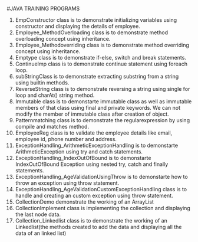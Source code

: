 #JAVA TRAINING PROGRAMS
1) EmpConstructor class is to demonstrate initializing variables using constructor and displaying the details of employee.
2) Employee_MethodOverloading class is to demonstrate method overloading concept using inheritance.
3) Employee_Methodoverriding class is to demonstrate method overriding concept using inheritance.
4) Emptype class is to demonstrate if-else, switch and break statements.
5) ContinueImp class is to demonstrate continue statement using foreach loop.
6) subStringClass is to demonstrate extracting substring from a string using builtin methods.
7) ReverseString class is to demonstrate reversing a string using single for loop and charAt() string method.
8) Immutable class is to demonstarte immutable class as well as immutable members of that class using final and private keywords.
     We can not modify the member of immutable class after creation of object.
9) Patternmatching class is to demonstrate the regularexpression by using compile and matches method.
10) EmployeeReg class is to validate the employee details like email, employee id, phone number and address.
11) ExceptionHandling_ArithmeticExceptionHandling is to demonstarte ArithmeticException using try and catch statements.
12) ExceptionHandling_IndexOutOfBound is to demonstarte IndexOutOfBound Exception using nested try, catch and finally statements.
13) ExceptionHandling_AgeValidationUsingThrow is to demonstarte how to throw an exception using throw statement.
14) ExceptionHandling_AgeValidationCustomExceptionHandling class is to handle and creating an custom exception using throw statement.
15) CollectionDemo demonstrate the working of an ArrayList
16) CollectionImplement class is implementing the collection and displaying the last node data.
17) Collection_Linkedlist class is to demonstrate the working of an Linkedlist(the methods created to add the data and displaying all the data of an linked list)


     
